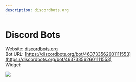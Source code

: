 ```yaml
---
description: discordbots.org
---
```


# Discord Bots

Website: [discordbots.org](https://discordbots.org)  
Bot URL: [https://discordbots.org/bot/463733562601111553](https://discordbots.org/bot/463733562601111553)  
Widget:

![](https://discordbots.org/api/widget/463733562601111553.png)

